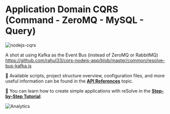 # Application Domain CQRS (Command - ZeroMQ - MySQL - Query)

![nodejs-cqrs](https://user-images.githubusercontent.com/5436504/60902121-1b864580-a23d-11e9-9b6f-b8ed1253ab26.png)

A shot at using Kafka as the Event Bus (instead of ZeroMQ or RabbitMQ)
https://github.com/rahul33/cqrs-nodejs-app/blob/master/common/resolve-bus-kafka.js

📑 Available scripts, project structure overview, configuration files, and more useful information can be found in the [**API References**](https://reimagined.github.io/resolve/docs/api-reference) topic.

📑 You can learn how to create simple applications with reSolve in the [**Step-by-Step Tutorial**](https://reimagined.github.io/resolve/docs/tutorial).

![Analytics](https://ga-beacon.appspot.com/UA-118635726-1/examples-hello-world-readme?pixel)
